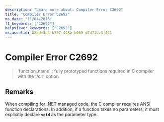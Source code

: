 ```yaml
---
description: "Learn more about: Compiler Error C2692"
title: "Compiler Error C2692"
ms.date: "11/04/2016"
f1_keywords: ["C2692"]
helpviewer_keywords: ["C2692"]
ms.assetid: 02ade3b4-b757-448b-b065-d7d71bc3f441
---
```

# Compiler Error C2692

> 'function_name' : fully prototyped functions required in C compiler with the '/clr' option

## Remarks

When compiling for .NET managed code, the C compiler requires ANSI function declarations. In addition, if a function takes no parameters, it must explicitly declare **`void`** as the parameter type.
